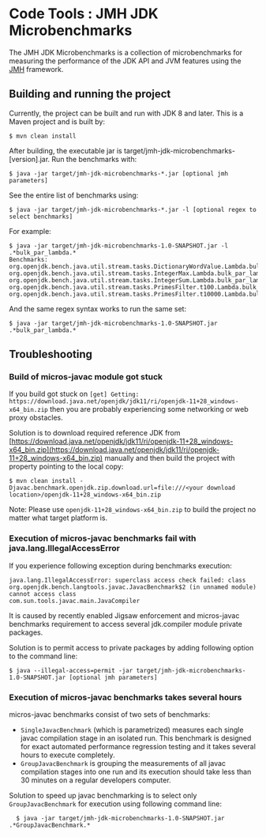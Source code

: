 # Code Tools : JMH JDK Microbenchmarks

The JMH JDK Microbenchmarks is a collection of microbenchmarks for measuring
the performance of the JDK API and JVM features using
the [JMH](http://openjdk.java.net/projects/code-tools/jmh/) framework. 


## Building and running the project

Currently, the project can be built and run with JDK 8 and later. This is
a Maven project and is built by:

    $ mvn clean install

After building, the executable jar is target/jmh-jdk-microbenchmarks-[version].jar.
Run the benchmarks with:

    $ java -jar target/jmh-jdk-microbenchmarks-*.jar [optional jmh parameters]

See the entire list of benchmarks using:

    $ java -jar target/jmh-jdk-microbenchmarks-*.jar -l [optional regex to select benchmarks]

For example:

    $ java -jar target/jmh-jdk-microbenchmarks-1.0-SNAPSHOT.jar -l .*bulk_par_lambda.*
    Benchmarks: 
    org.openjdk.bench.java.util.stream.tasks.DictionaryWordValue.Lambda.bulk_par_lambda
    org.openjdk.bench.java.util.stream.tasks.IntegerMax.Lambda.bulk_par_lambda
    org.openjdk.bench.java.util.stream.tasks.IntegerSum.Lambda.bulk_par_lambda
    org.openjdk.bench.java.util.stream.tasks.PrimesFilter.t100.Lambda.bulk_par_lambda
    org.openjdk.bench.java.util.stream.tasks.PrimesFilter.t10000.Lambda.bulk_par_lambda

And the same regex syntax works to run the same set:

    $ java -jar target/jmh-jdk-microbenchmarks-1.0-SNAPSHOT.jar .*bulk_par_lambda.*

## Troubleshooting

### Build of micros-javac module got stuck

If you build got stuck on `[get] Getting: https://download.java.net/openjdk/jdk11/ri/openjdk-11+28_windows-x64_bin.zip` then you are probably experiencing some networking or web proxy obstacles. 

Solution is to download required reference JDK from [https://download.java.net/openjdk/jdk11/ri/openjdk-11+28_windows-x64_bin.zip](https://download.java.net/openjdk/jdk11/ri/openjdk-11+28_windows-x64_bin.zip) manually and then build the project with property pointing to the local copy:

    $ mvn clean install -Djavac.benchmark.openjdk.zip.download.url=file:///<your download location>/openjdk-11+28_windows-x64_bin.zip

Note: Please use `openjdk-11+28_windows-x64_bin.zip` to build the project no matter what target platform is.

### Execution of micros-javac benchmarks fail with java.lang.IllegalAccessError

If you experience following exception during benchmarks execution:

	java.lang.IllegalAccessError: superclass access check failed: class
	org.openjdk.bench.langtools.javac.JavacBenchmark$2 (in unnamed module) cannot access class
	com.sun.tools.javac.main.JavaCompiler

It is caused by recently enabled Jigsaw enforcement and micros-javac benchmarks requirement to access several jdk.compiler module private packages. 

Solution is to permit access to private packages by adding following option to the command line:

	$ java --illegal-access=permit -jar target/jmh-jdk-microbenchmarks-1.0-SNAPSHOT.jar [optional jmh parameters]

### Execution of micros-javac benchmarks takes several hours

micros-javac benchmarks consist of two sets of benchmarks: 
 * `SingleJavacBenchmark` (which is parametrized) measures each single javac compilation stage in an isolated run. This benchmark is designed for exact automated performance regression testing and it takes several hours to execute completely. 
 * `GroupJavacBenchmark` is grouping the measurements of all javac compilation stages into one run and its execution should take less than 30 minutes on a regular developers computer.

Solution to speed up javac benchmarking is to select only `GroupJavacBenchmark` for execution using following command line:

	  $ java -jar target/jmh-jdk-microbenchmarks-1.0-SNAPSHOT.jar .*GroupJavacBenchmark.*
